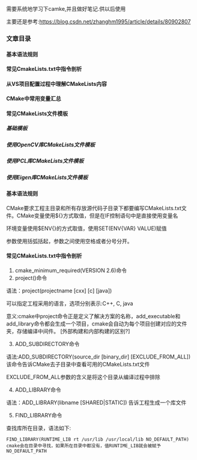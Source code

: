 需要系统地学习下camke,并且做好笔记.供以后使用

主要还是参考:https://blog.csdn.net/zhanghm1995/article/details/80902807

### 文章目录

#### 基本语法规则

#### 常见CmakeLists.txt中指令剖析

#### 从VS项目配置过程中理解CMakeLists内容

#### CMake中常用变量汇总

#### 常见CMakeLists文件模板

##### 基础模板

##### 使用OpenCV库CMakeLists文件模板

##### 使用PCL库CMakeLists文件模板

##### 使用Eigen库CMakeLists文件模板






#### 基本语法规则

CMake要求工程主目录和所有存放源代码子目录下都要编写CMakeLists.txt文件。CMake变量使用${}方式取值，但是在IF控制语句中是直接使用变量名

环境变量使用$ENV{}的方式取值，使用SET(ENV{VAR} VALUE)赋值

参数使用括弧括起，参数之间使用空格或者分号分开。


#### 常见CMakeLists.txt中指令剖析

1. cmake_minimum_required(VERSION 2.6)命令
2. project(<projectname>)命令

语法：project(projectname [cxx] [c] [java])

可以指定工程采用的语言，选项分别表示:C++, C, java

意义:cmake中project命令正是定义了解决方案的名称，add_executable和add_library命令都会生成一个项目，cmake会自动为每个项目创建对应的文件夹，存储编译中间件。 [外部构建和内部构建的区别?]

3. ADD_SUBDIRECTORY命令

语法:ADD_SUBDIRECTORY(source_dir [binary_dir] [EXCLUDE_FROM_ALL])   该命令告诉CMake去子目录中查看可用的CMakeLists.txt文件

EXCLUDE_FROM_ALL参数的含义是将这个目录从编译过程中排除

4. ADD_LIBRARY命令

语法：ADD_LIBRARY(libname [SHARED|STATIC]) 告诉工程生成一个库文件

5. FIND_LIBRARY命令

查找库所在目录，语法如下:

```
FIND_LIBRARY(RUNTIME_LIB rt /usr/lib /usr/local/lib NO_DEFAULT_PATH)  
cmake会在目录中寻找，如果所在目录中都没有，值RUNTIME_LIB就会被赋予NO_DEFAULT_PATH
```


